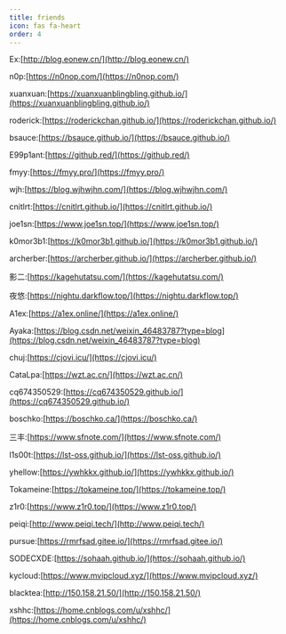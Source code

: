 ```yaml
---
title: friends
icon: fas fa-heart
order: 4
---
```


Ex:[http://blog.eonew.cn/](http://blog.eonew.cn/)

n0p:[https://n0nop.com/](https://n0nop.com/)

xuanxuan:[https://xuanxuanblingbling.github.io/](https://xuanxuanblingbling.github.io/)

roderick:[https://roderickchan.github.io/](https://roderickchan.github.io/)

bsauce:[https://bsauce.github.io/](https://bsauce.github.io/)

E99p1ant:[https://github.red/](https://github.red/)

fmyy:[https://fmyy.pro/](https://fmyy.pro/)

wjh:[https://blog.wjhwjhn.com/](https://blog.wjhwjhn.com/)

cnitlrt:[https://cnitlrt.github.io/](https://cnitlrt.github.io/)

joe1sn:[https://www.joe1sn.top/](https://www.joe1sn.top/)

k0mor3b1:[https://k0mor3b1.github.io/](https://k0mor3b1.github.io/)

archerber:[https://archerber.github.io/](https://archerber.github.io/)

影二:[https://kagehutatsu.com/](https://kagehutatsu.com/)

夜悠:[https://nightu.darkflow.top/](https://nightu.darkflow.top/)

A1ex:[https://a1ex.online/](https://a1ex.online/)

Ayaka:[https://blog.csdn.net/weixin_46483787?type=blog](https://blog.csdn.net/weixin_46483787?type=blog)

chuj:[https://cjovi.icu/](https://cjovi.icu/)

CataLpa:[https://wzt.ac.cn/](https://wzt.ac.cn/)

cq674350529:[https://cq674350529.github.io/](https://cq674350529.github.io/)

boschko:[https://boschko.ca/](https://boschko.ca/)

三丰:[https://www.sfnote.com/](https://www.sfnote.com/)

l1s00t:[https://lst-oss.github.io/](https://lst-oss.github.io/)

yhellow:[https://ywhkkx.github.io/](https://ywhkkx.github.io/)

Tokameine:[https://tokameine.top/](https://tokameine.top/)

z1r0:[https://www.z1r0.top/](https://www.z1r0.top/)

peiqi:[http://www.peiqi.tech/](http://www.peiqi.tech/)

pursue:[https://rmrfsad.gitee.io/](https://rmrfsad.gitee.io/)

SODECXDE:[https://sohaah.github.io/](https://sohaah.github.io/)

kycloud:[https://www.mvipcloud.xyz/](https://www.mvipcloud.xyz/)

blacktea:[http://150.158.21.50/](http://150.158.21.50/)

xshhc:[https://home.cnblogs.com/u/xshhc/](https://home.cnblogs.com/u/xshhc/)



